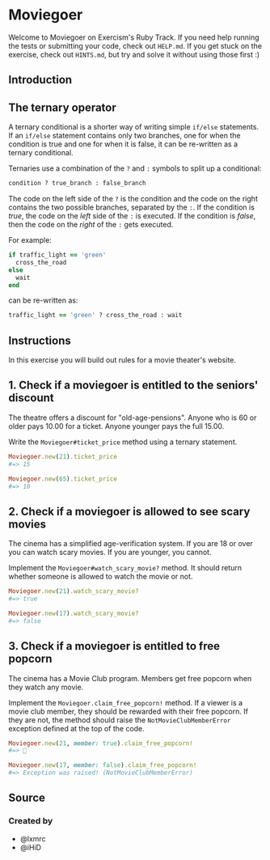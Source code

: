 # Moviegoer

Welcome to Moviegoer on Exercism's Ruby Track.
If you need help running the tests or submitting your code, check out `HELP.md`.
If you get stuck on the exercise, check out `HINTS.md`, but try and solve it without using those first :)

## Introduction

## The ternary operator

A ternary conditional is a shorter way of writing simple `if/else` statements.
If an `if/else` statement contains only two branches, one for when the condition is true and one for when it is false, it can be re-written as a ternary conditional.

Ternaries use a combination of the `?` and `:` symbols to split up a conditional:

```ruby
condition ? true_branch : false_branch
```

The code on the left side of the `?` is the condition and the code on the right contains the two possible branches, separated by the `:`.
If the condition is _true_, the code on the _left_ side of the `:` is executed.
If the condition is _false_, then the code on the _right_ of the `:` gets executed.

For example:

```ruby
if traffic_light == 'green'
  cross_the_road
else
  wait
end
```

can be re-written as:

```ruby
traffic_light == 'green' ? cross_the_road : wait
```

## Instructions

In this exercise you will build out rules for a movie theater's website.

## 1. Check if a moviegoer is entitled to the seniors' discount

The theatre offers a discount for "old-age-pensions".
Anyone who is 60 or older pays 10.00 for a ticket.
Anyone younger pays the full 15.00.

Write the `Moviegoer#ticket_price` method using a ternary statement.

```ruby
Moviegoer.new(21).ticket_price
#=> 15

Moviegoer.new(65).ticket_price
#=> 10
```

## 2. Check if a moviegoer is allowed to see scary movies

The cinema has a simplified age-verification system.
If you are 18 or over you can watch scary movies.
If you are younger, you cannot.

Implement the `Moviegoer#watch_scary_movie?` method.
It should return whether someone is allowed to watch the movie or not.

```ruby
Moviegoer.new(21).watch_scary_movie?
#=> true

Moviegoer.new(17).watch_scary_movie?
#=> false
```

## 3. Check if a moviegoer is entitled to free popcorn

The cinema has a Movie Club program.
Members get free popcorn when they watch any movie.

Implement the `Moviegoer.claim_free_popcorn!` method.
If a viewer is a movie club member, they should be rewarded with their free popcorn.
If they are not, the method should raise the `NotMovieClubMemberError` exception defined at the top of the code.


```ruby
Moviegoer.new(21, member: true).claim_free_popcorn!
#=> 🍿

Moviegoer.new(17, member: false).claim_free_popcorn!
#=> Exception was raised! (NotMovieClubMemberError)
```

## Source

### Created by

- @lxmrc
- @iHiD